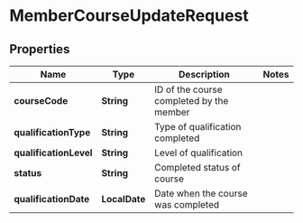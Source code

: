 

# MemberCourseUpdateRequest


## Properties

| Name | Type | Description | Notes |
|------------ | ------------- | ------------- | -------------|
|**courseCode** | **String** | ID of the course completed by the member |  |
|**qualificationType** | **String** | Type of qualification completed |  |
|**qualificationLevel** | **String** | Level of qualification |  |
|**status** | **String** | Completed status of course |  |
|**qualificationDate** | **LocalDate** | Date when the course was completed |  |



